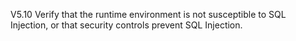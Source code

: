 V5.10 Verify that the runtime environment is not susceptible to SQL Injection, or that security controls prevent SQL Injection.